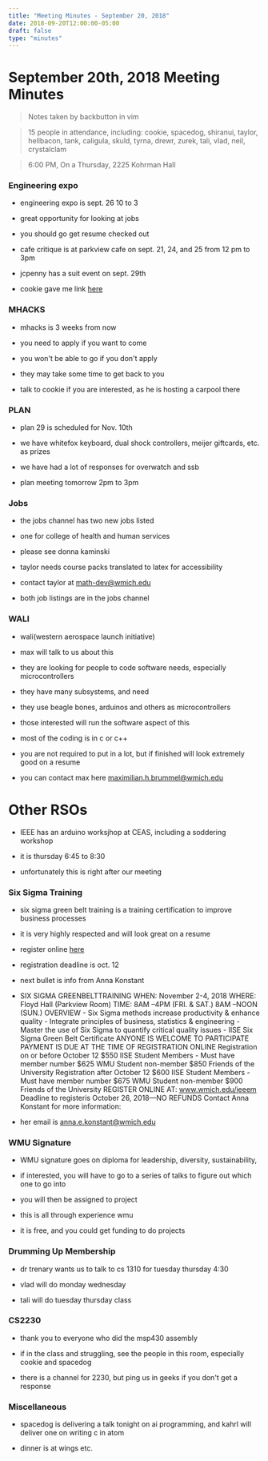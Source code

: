 ```yaml
---
title: "Meeting Minutes - September 20, 2018"
date: 2018-09-20T12:00:00-05:00
draft: false
type: "minutes"
---
```


# September 20th, 2018 Meeting Minutes
> Notes taken by backbutton in vim

> 15 people in attendance, including: cookie, spacedog, shiranui, taylor, hellbacon, tank, caligula, skuld, tyrna, drewr, zurek, tali, vlad, neil, crystalclam

> 6:00 PM, On a Thursday, 2225 Kohrman Hall

### Engineering expo

* engineering expo is sept. 26 10 to 3

* great opportunity for looking at jobs

* you should go get resume checked out

* cafe critique is at parkview cafe on sept. 21, 24, and 25 from 12 pm to 3pm

* jcpenny has a suit event on sept. 29th

* cookie gave me link [here](wmich.joinhandshake.com/events/170583)

### MHACKS

* mhacks is 3 weeks from now

* you need to apply if you want to come

* you won't be able to go if you don't apply

* they may take some time to get back to you

* talk to cookie if you are interested, as he is hosting a carpool there

### PLAN

* plan 29 is scheduled for Nov. 10th

* we have whitefox keyboard, dual shock controllers, meijer giftcards, etc. as prizes

* we have had a lot of responses for overwatch and ssb

* plan meeting tomorrow 2pm to 3pm

### Jobs

* the jobs channel has two new jobs listed

* one for college of health and human services

* please see donna kaminski

* taylor needs course packs translated to latex for accessibility

* contact taylor at math-dev@wmich.edu

* both job listings are in the jobs channel

### WALI

* wali(western aerospace launch initiative)

* max will talk to us about this

* they are looking for people to code software needs, especially microcontrollers

* they have many subsystems, and need

* they use beagle bones, arduinos and others as microcontrollers

* those interested will run the software aspect of this

* most of the coding is in c or c++

* you are not required to put in a lot, but if finished will look extremely good on a resume

* you can contact max here <maximilian.h.brummel@wmich.edu>

# Other RSOs

* IEEE has an arduino worksjhop at CEAS, including a soddering workshop

* it is thursday 6:45 to 8:30

* unfortunately this is right after our meeting

### Six Sigma Training

* six sigma green belt training is a training certification to improve business processes

* it is very highly respected and will look great on a resume

* register online [here](www.wmich.edu/ieeem)

* registration deadline is oct. 12 

* next bullet is info from Anna Konstant

* SIX SIGMA GREENBELTTRAINING WHEN: November 2-4, 2018 WHERE: Floyd Hall (Parkview Room) TIME: 8AM –4PM (FRI. & SAT.) 8AM –NOON (SUN.) OVERVIEW - Six Sigma methods increase productivity & enhance quality - Integrate principles of business, statistics & engineering - Master the use of Six Sigma to quantify critical quality issues - IISE Six Sigma Green Belt Certificate ANYONE IS WELCOME TO PARTICIPATE PAYMENT IS DUE AT THE TIME OF REGISTRATION ONLINE Registration on or before October 12 $550 IISE Student Members  - Must have member number $625 WMU Student non-member $850 Friends of the University Registration after October 12 $600 IISE Student Members  - Must have member number $675 WMU Student non-member $900 Friends of the University REGISTER ONLINE AT: www.wmich.edu/ieeem Deadline to registeris October 26, 2018—NO REFUNDS Contact Anna Konstant for more information:

* her email is <anna.e.konstant@wmich.edu>

### WMU Signature

* WMU signature goes on diploma for leadership, diversity, sustainability,

* if interested, you will have to go to a series of talks to figure out which one to go into

* you will then be assigned to project

* this is all through experience wmu

* it is free, and you could get funding to do projects

### Drumming Up Membership

* dr trenary wants us to talk to cs 1310 for tuesday thursday 4:30

* vlad will do monday wednesday

* tali will do tuesday thursday class

### CS2230

* thank you to everyone who did the msp430 assembly

* if in the class and struggling, see the people in this room, especially cookie and spacedog

* there is a channel for 2230, but ping us in geeks if you don't get a response

### Miscellaneous

* spacedog is delivering a talk tonight on ai programming, and kahrl will deliver one on writing c in atom

* dinner is at wings etc.
